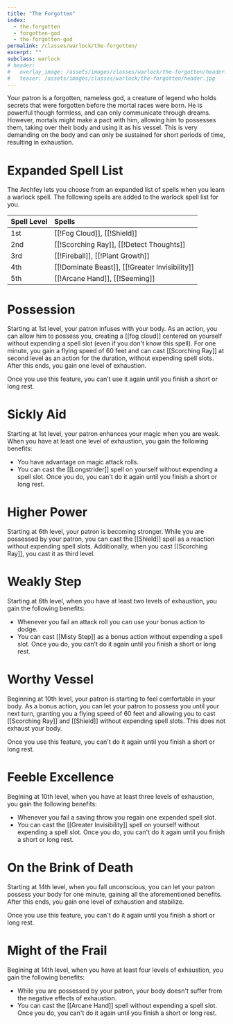 ```yaml
---
title: "The Forgotten"
index:
  - the-forgotten 
  - forgotten-god
  - the-forgotten-god
permalink: /classes/warlock/the-forgotten/
excerpt: ""
subclass: warlock
# header:
#   overlay_image: /assets/images/classes/warlock/the-forgotten/header.png
#   teaser: /assets/images/classes/warlock/the-forgotten/header.jpg
---
```

Your patron is a forgotten, nameless god, a creature of legend who holds secrets that were forgotten before the mortal races were born. He is powerful though formless, and can only communicate through dreams. However, mortals might make a pact with him, allowing him to possesses them, taking over their body and using it as his vessel. This is very demanding on the body and can only be sustained for short periods of time, resulting in exhaustion.

# Expanded Spell List
The Archfey lets you choose from an expanded list of spells when you learn a warlock spell. The following spells are added to the warlock spell list for you.

| Spell Level | Spells                                         |
| :---------- | :--------------------------------------------- |
| 1st         | [[!Fog Cloud]], [[!Shield]]            |
| 2nd         | [[!Scorching Ray]], [[!Detect Thoughts]]           |
| 3rd         | [[!Fireball]], [[!Plant Growth]]                  |
| 4th         | [[!Dominate Beast]], [[!Greater Invisibility]] |
| 5th         | [[!Arcane Hand]], [[!Seeming]]             |

# Possession
Starting at 1st level, your patron infuses with your body. As an action, you can allow him to possess you, creating a [[fog cloud]] centered on yourself without expending a spell slot (even if you don't know this spell). For one minute, you gain a flying speed of 60 feet and can cast [[Scorching Ray]] at second level as an action for the duration, without expending spell slots. After this ends, you gain one level of exhaustion.

Once you use this feature, you can’t use it again until you finish a short or long rest.

# Sickly Aid
Starting at 1st level, your patron enhances your magic when you are weak. When you have at least one level of exhaustion, you gain the following benefits:

- You have advantage on magic attack rolls.
- You can cast the [[Longstrider]] spell on yourself without expending a spell slot. Once you do, you can't do it again until you finish a short or long rest.

# Higher Power
Starting at 6th level, your patron is becoming stronger. While you are possessed by your patron, you can cast the [[Shield]] spell as a reaction without expending spell slots. Additionally, when you cast [[Scorching Ray]], you cast it as third level.

# Weakly Step
Starting at 6th level, when you have at least two levels of exhaustion, you gain the following benefits:

- Whenever you fail an attack roll you can use your bonus action to dodge.
- You can cast [[Misty Step]] as a bonus action without expending a spell slot. Once you do, you can’t do it again until you finish a short or long rest.


# Worthy Vessel
Beginning at 10th level, your patron is starting to feel comfortable in your body. As a bonus action, you can let your patron to possess you until your next turn, granting you a flying speed of 60 feet and allowing you to cast [[Scorching Ray]] and [[Shield]] without expending spell slots. This does not exhaust your body.

Once you use this feature, you can't do it again until you finish a short or long rest.

# Feeble Excellence
Begining at 10th level, when you have at least three levels of exhaustion, you gain the following benefits:

- Whenever you fail a saving throw you regain one expended spell slot.
- You can cast the [[Greater Invisibility]] spell on yourself without expending a spell slot. Once you do, you can't do it again until you finish a short or long rest.

# On the Brink of Death
Starting at 14th level, when you fall unconscious, you can let your patron possess your body for one minute, gaining all the aforementioned benefits. After this ends, you gain one level of exhaustion and stabilize.

Once you use this feature, you can't do it again until you finish a short or long rest.

# Might of the Frail
Begining at 14th level, when you have at least four levels of exhaustion, you gain the following benefits:

- While you are possessed by your patron, your body doesn't suffer from the negative effects of exhaustion.
- You can cast the [[Arcane Hand]] spell without expending a spell slot. Once you do, you can't do it again until you finish a short or long rest.